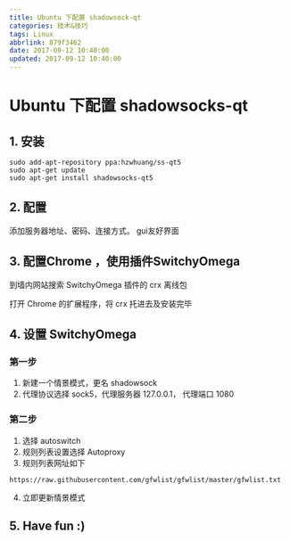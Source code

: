 ```yaml
---
title: Ubuntu 下配置 shadowsock-qt
categories: 技术&技巧
tags: Linux
abbrlink: 879f3462
date: 2017-09-12 10:40:00
updated: 2017-09-12 10:40:00
---
```


# Ubuntu 下配置 shadowsocks-qt

## 1. 安装

```
sudo add-apt-repository ppa:hzwhuang/ss-qt5
sudo apt-get update
sudo apt-get install shadowsocks-qt5
```



## 2. 配置

添加服务器地址、密码、连接方式。 gui友好界面

## 3. 配置Chrome ，使用插件SwitchyOmega

到墙内网站搜索 SwitchyOmega 插件的 crx 离线包

打开 Chrome 的扩展程序，将 crx 托进去及安装完毕

## 4. 设置 SwitchyOmega

### 第一步

1. 新建一个情景模式，更名 shadowsock
2. 代理协议选择 sock5，代理服务器 127.0.0.1， 代理端口 1080

### 第二步

1. 选择 autoswitch
2. 规则列表设置选择 Autoproxy
3. 规则列表网址如下
  ```
  https://raw.githubusercontent.com/gfwlist/gfwlist/master/gfwlist.txt
  ```
4. 立即更新情景模式

## 5. Have fun :)
